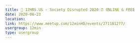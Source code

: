 ```yaml
---
title: 🦄 12HRS.US - Society Disrupted 2020 ⏰ ONLINE & FREE
date: 2020-06-23
location: 
link: https://www.meetup.com/12minHD/events/271181277/
usergroup: 12min
type: usergroup
---
```

